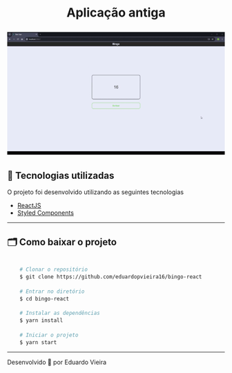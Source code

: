 <h1 align="center">
    <p>Aplicação antiga</p>
    <img src="public/img/video.gif">
</h1>

## 🚀 Tecnologias utilizadas

O projeto foi desenvolvido utilizando as seguintes tecnologias

- [ReactJS](https://reactjs.org)
- [Styled Components](https://styled-components.com/)

---

## 🗂 Como baixar o projeto

```bash

    # Clonar o repositório
    $ git clone https://github.com/eduardopvieira16/bingo-react

    # Entrar no diretório
    $ cd bingo-react

    # Instalar as dependências
    $ yarn install

    # Iniciar o projeto
    $ yarn start
```

---

Desenvolvido 💜 por Eduardo Vieira
